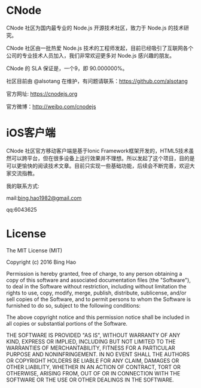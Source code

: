 # CNode 

CNode 社区为国内最专业的 Node.js 开源技术社区，致力于 Node.js 的技术研究。

CNode 社区由一批热爱 Node.js 技术的工程师发起，目前已经吸引了互联网各个公司的专业技术人员加入，我们非常欢迎更多对 Node.js 感兴趣的朋友。

CNode 的 SLA 保证是，一个9，即 90.000000%。

社区目前由 @alsotang 在维护，有问题请联系：https://github.com/alsotang

官方网址: https://cnodejs.org 

官方微博：http://weibo.com/cnodejs

# iOS客户端

CNode 社区官方移动客户端是基于Ionic Framework框架开发的，HTML5技术虽然可以跨平台，但在很多设备上运行效果并不理想。所以发起了这个项目，目的是可以更愉快的阅读技术文章。目前只实现一些基础功能，后续会不断完善，欢迎大家交流指教。

我的联系方式:

mail:bing.hao1982@gmail.com

qq:6043625

# License

The MIT License (MIT)

Copyright (c) 2016 Bing Hao

Permission is hereby granted, free of charge, to any person obtaining a copy
of this software and associated documentation files (the "Software"), to deal
in the Software without restriction, including without limitation the rights
to use, copy, modify, merge, publish, distribute, sublicense, and/or sell
copies of the Software, and to permit persons to whom the Software is
furnished to do so, subject to the following conditions:

The above copyright notice and this permission notice shall be included in all
copies or substantial portions of the Software.

THE SOFTWARE IS PROVIDED "AS IS", WITHOUT WARRANTY OF ANY KIND, EXPRESS OR
IMPLIED, INCLUDING BUT NOT LIMITED TO THE WARRANTIES OF MERCHANTABILITY,
FITNESS FOR A PARTICULAR PURPOSE AND NONINFRINGEMENT. IN NO EVENT SHALL THE
AUTHORS OR COPYRIGHT HOLDERS BE LIABLE FOR ANY CLAIM, DAMAGES OR OTHER
LIABILITY, WHETHER IN AN ACTION OF CONTRACT, TORT OR OTHERWISE, ARISING FROM,
OUT OF OR IN CONNECTION WITH THE SOFTWARE OR THE USE OR OTHER DEALINGS IN THE
SOFTWARE.
